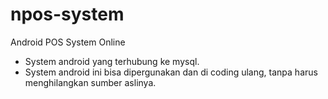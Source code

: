# npos-system
Android POS System Online
- System android yang terhubung ke mysql.
- System android ini bisa dipergunakan dan di coding ulang, tanpa harus menghilangkan sumber aslinya.
